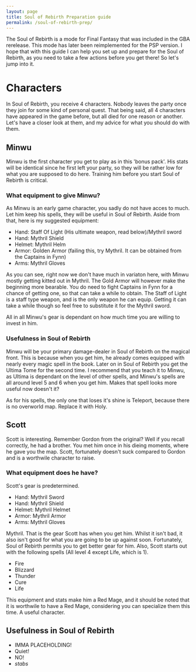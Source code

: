 ```yaml
---
layout: page
title: Soul of Rebirth Preparation guide
permalink: /soul-of-rebirth-prep/
---
```


The Soul of Rebirth is a mode for Final Fantasy that was included in the GBA rerelease. This mode has later been reimplemented for the PSP version. I hope that with this guide I can help you set up and prepare for the Soul of Rebirth, as you need to take a few actions before you get there! So let's jump into it.

# Characters
In Soul of Rebirth, you receive 4 characters. Nobody leaves the party once they join for some kind of personal quest. That being said, all 4 characters have appeared in the game before, but all died for one reason or another. Let's have a closer look at them, and my advice for what you should do with them.

## Minwu
Minwu is the first character you get to play as in this 'bonus pack'. His stats will be identical since he first left your party, so they will be rather low for what you are supposed to do here. Training him before you start Soul of Rebirth is critical.

### What equipment to give Minwu?
As Minwu is an early game character, you sadly do not have acces to much. Let him keep his spells, they will be useful in Soul of Rebirth. Aside from that, here is my suggested equipment:
* Hand: Staff Of Light (His ultimate weapon, read below)/Mythril sword
* Hand: Mythril Shield
* Helmet: Mythril Helm
* Armor: Golden Armor (failing this, try Mythril. It can be obtained from the Captains in Fynn)
* Arms: Mythril Gloves

As you can see, right now we don't have much in variaton here, with Minwu mostly getting kitted out in Mythril. The Gold Armor will however make the beginning more bearable. You do need to fight Captains in Fynn for a chance of getting one, so that can take a while to obtain. The Staff of Light is a staff type weapon, and is the only weapon he can equip. Getting it can take a while though so feel free to substitute it for the Mythril sword.

All in all Minwu's gear is dependant on how much time you are willing to invest in him.

### Usefulness in Soul of Rebirth
Minwu will be your primary damage-dealer in Soul of Rebirth on the magical front. This is because when you get him, he already comes equipped with nearly every magic spell in the book. Later on in Soul of Rebirth you get the Ultima Tome for the second time. I recommend that you teach it to Minwu, as Ultima is dependant on the level of other spells, and Minwu's spells are all around level 5 and 6 when you get him. Makes that spell looks more useful now doesn't it?

As for his spells, the only one that loses it's shine is Teleport, because there is no overworld map. Replace it with Holy.


## Scott
Scott is interesting. Remember Gordon from the original? Well if you recall correctly, he had a brother. You met him once in his dieing moments, where he gave you the map. Scott, fortunately doesn't suck compared to Gordon and is a worthwile character to raise.

### What equipment does he have?
Scott's gear is predetermined.
* Hand: Mythril Sword
* Hand: Mythril Shield
* Helmet: Mythril Helmet
* Armor: Mythril Armor
* Arms: Mythril Gloves

Mythril. That is the gear Scott has when you get him. Whilst it isn't bad, it also isn't good for what you are going to be up against soon. Fortunately, Soul of Rebirth permits you to get better gear for him. Also, Scott starts out with the following spells (All level 4 except Life, which is 1).
* Fire
* Blizzard
* Thunder
* Cure
* Life

This equipment and stats make him a Red Mage, and it should be noted that it is worthwile to have a Red Mage, considering you can specialize them this time. A useful character.

## Usefulness in Soul of Rebirth
- IMMA PLACEHOLDING!
- Quiet!
- NO!
- *stabs*
